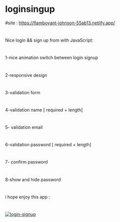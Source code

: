 # loginsingup
#site : https://flamboyant-johnson-55ab13.netlify.app/
#
Nice login && sign up from with JavaScript:
#
1-nice animation switch between login signup
#
2-responsive design
#
3-validation form
#
4-validation name [ required + length]
#
5- validation email
#
6-validation password [ required + length]
#
7- confirm password
#
8-show and hide password
#
i hope enjoy this app :
#
[![login-signup](http://img.youtube.com/vi/fMqG3X5-imA/0.jpg)](http://www.youtube.com/watch?v=fMqG3X5-imA "login-signup")
